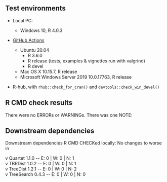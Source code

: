 ## Test environments

* Local PC:
  - Windows 10, R 4.0.3

* [GitHub Actions](https://github.com/ms609/TreeTools/actions)
  - Ubuntu 20.04
    - R 3.6.0
    - R release (tests, examples & vignettes run with valgrind)
    - R devel
  - Mac OS X 10.15.7, R release
  - Microsoft Windows Server 2019 10.0.17763, R release
  
* R-hub, with `rhub::check_for_cran()` and `devtools::check_win_devel()`

## R CMD check results

There were no ERRORs or WARNINGs.
There was one NOTE:

## Downstream dependencies

Downstream dependencies R CMD CHECKed locally: No changes to worse in

v Quartet 1.1.0                          -- E: 0     | W: 0     | N: 1          
v TBRDist 1.0.2                          -- E: 0     | W: 0     | N: 1          
v TreeDist 1.2.1                         -- E: 0     | W: 0     | N: 2          
v TreeSearch 0.4.3                       -- E: 0     | W: 0     | N: 0      

